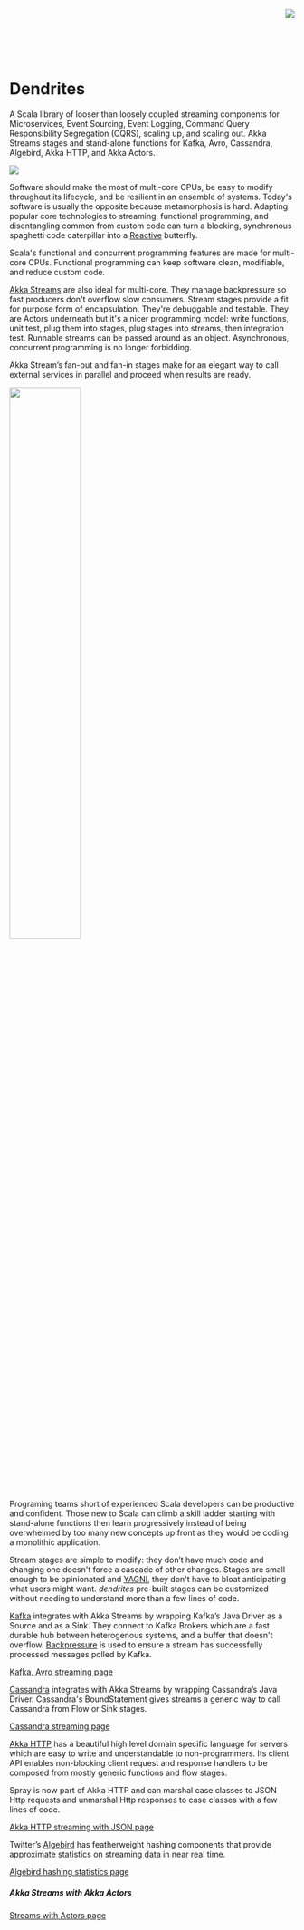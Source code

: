 
<p >
<img align="right"src="https://github.com/garyaiki/dendrites/blob/master/docs/png/ADJ0HT.png?raw=true"/>
</p>
<br><br><br><br><br>

# Dendrites

A Scala library of looser than loosely coupled streaming components for Microservices, Event Sourcing, Event Logging, Command Query Responsibility Segregation (CQRS), scaling up, and scaling out. Akka Streams stages and stand-alone functions for Kafka, Avro, Cassandra, Algebird, Akka HTTP, and Akka Actors. 
<p >
<img src="https://github.com/garyaiki/dendrites/blob/master/docs/png/CQRS.png?raw=true"/>
</p>

Software should make the most of multi-core CPUs, be easy to modify throughout its lifecycle, and be resilient in an ensemble of systems. Today's software is usually the opposite because metamorphosis is hard. Adapting popular core technologies to streaming, functional programming, and disentangling common from custom code can turn a blocking, synchronous spaghetti code caterpillar into a [Reactive](http://www.reactivemanifesto.org) butterfly.

Scala's functional and concurrent programming features are made for multi-core CPUs. Functional programming can keep software clean, modifiable, and reduce custom code.

[Akka Streams](http://doc.akka.io/docs/akka/current/scala/stream/index.html) are also ideal for multi-core. They manage backpressure so fast producers don't overflow slow consumers. Stream stages provide a fit for purpose form of encapsulation. They're debuggable and testable. They are Actors underneath but it's a nicer programming model: write functions, unit test, plug them into stages, plug stages into streams, then integration test. Runnable streams can be passed around as an object. Asynchronous, concurrent programming is no longer forbidding.

Akka Stream’s fan-out and fan-in stages make for an elegant way to call external services in parallel and proceed when results are ready. 
<p >
<img src="https://github.com/garyaiki/dendrites/blob/master/docs/png/ParallelHttpFlow.png?raw=true" width="50%"/>
</p>

Programing teams short of experienced Scala developers can be productive and confident. Those new to Scala can climb a skill ladder starting with stand-alone functions then learn progressively instead of being overwhelmed by too many new concepts up front as they would be coding a monolithic application.

Stream stages are simple to modify: they don’t have much code and changing one doesn't force a cascade of other changes. Stages are small enough to be opinionated and [YAGNI](http://xp.c2.com/YouArentGonnaNeedIt.html), they don't have to bloat anticipating what users might want. *dendrites* pre-built stages can be customized without needing to understand more than a few lines of code. 

[Kafka](https://engineering.linkedin.com/kafka/benchmarking-apache-kafka-2-million-writes-second-three-cheap-machines) integrates with Akka Streams by wrapping Kafka’s Java Driver as a Source and as a Sink. They connect to Kafka Brokers which are a fast durable hub between heterogenous systems, and a buffer that doesn't overflow. [Backpressure](http://www.reactivemanifesto.org/glossary#Back-Pressure) is used to ensure a stream has successfully processed messages polled by Kafka.

[Kafka, Avro streaming page](https://github.com/garyaiki/dendrites/wiki/KafkaAvro)

[Cassandra](https://academy.datastax.com/resources/brief-introduction-apache-cassandra) integrates with Akka Streams by wrapping Cassandra’s Java Driver. Cassandra's BoundStatement gives streams a generic way to call Cassandra from Flow or Sink stages.

[Cassandra streaming page](https://github.com/garyaiki/dendrites/wiki/Cassandra)

[Akka HTTP](https://blog.knoldus.com/2016/08/04/introduction-to-akka-http/) has a beautiful high level domain specific language for servers which are easy to write and understandable to non-programmers. Its client API enables non-blocking client request and response handlers to be composed from mostly generic functions and flow stages.

Spray is now part of Akka HTTP and can marshal case classes to JSON Http requests and unmarshal Http responses to case classes with a few lines of code.

[Akka HTTP streaming with JSON page](https://github.com/garyaiki/dendrites/wiki/HttpJson)

Twitter’s [Algebird](https://twitter.github.io/algebird/) has featherweight hashing components that provide approximate statistics on streaming data in near real time.

[Algebird hashing statistics page](https://github.com/garyaiki/dendrites/wiki/TwitterAlgebird)

##### Akka Streams with Akka Actors
[Streams with Actors page](https://github.com/garyaiki/dendrites/wiki/StreamsWithActors)

